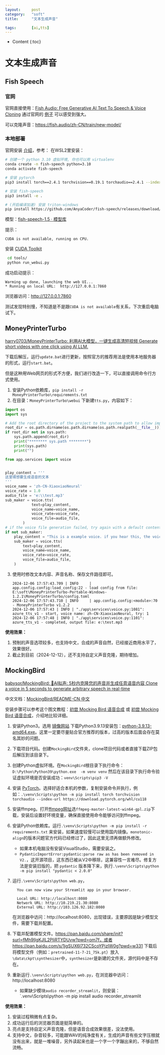 ```yaml
---
layout:		post
category:	"soft"
title:		"文本生成声音"

tags:		[ai,tts]
---
```

- Content
{:toc}


# 文本生成声音

## Fish Speech

### 官网

官网直接使用：[Fish Audio: Free Generative AI Text To Speech & Voice Cloning](https://fish.audio/zh-CN/)  通过官网的 [例子](https://speech.fish.audio/zh/samples/) 可以感受到强大。

可以克隆声音：https://fish.audio/zh-CN/train/new-model/

### 本地部署

官网安装 [介绍](https://speech.fish.audio/zh/)，参考：[](https://speech.fish.audio/zh/finetune/) 在WSL2里安装：

```bash
# 创建一个 python 3.10 虚拟环境, 你也可以用 virtualenv
conda create -n fish-speech python=3.10
conda activate fish-speech

# 安装 pytorch
pip3 install torch==2.4.1 torchvision==0.19.1 torchaudio==2.4.1 --index-url https://download.pytorch.org/whl/cu121

# 安装 fish-speech
pip3 install -e .

# (开启编译加速) 安装 triton-windows
pip install https://github.com/AnyaCoder/fish-speech/releases/download/v0.1.0/triton_windows-0.1.0-py3-none-any.whl
```



模型：[fish-speech-1.5 · 模型库](https://modelscope.cn/models/AI-ModelScope/fish-speech-1.5/files)

提示：

```
CUDA is not available, running on CPU.
```

安装 [CUDA Toolkit](https://developer.nvidia.com/cuda-toolkit) 

```bash
 cd tools/ 
 python run_webui.py
```

成功启动提示：

```
Warming up done, launching the web UI...
* Running on local URL:  http://127.0.0.1:7860
```



浏览器访问：http://127.0.0.1:7860

测试发现特别慢，不知道是不是跟`CUDA is not available`有关系，下次重启电脑试下。







## MoneyPrinterTurbo

[harry0703/MoneyPrinterTurbo: 利用AI大模型，一键生成高清短视频 Generate short videos with one click using AI LLM.](https://github.com/harry0703/MoneyPrinterTurbo)



下载后解压，运行`update.bat`进行更新，按照官方的推荐用法是使用本地服务器的形式，运行`start.bat`。

但是这种用Web网页的形式不方便，我们进行改造一下，可以直接调用命令行方式使用。

1. 安装Python依赖库，`pip install -r MoneyPrinterTurbo\requirements.txt`
2. 在目录：`MoneyPrinterTurbo\webui` 下新建`tts.py`，内容如下：

```python
import os
import sys

# Add the root directory of the project to the system path to allow importing modules from the project
root_dir = os.path.dirname(os.path.dirname(os.path.realpath(__file__)))
if root_dir not in sys.path:
    sys.path.append(root_dir)
    print("******** sys.path ********")
    print(sys.path)
    print("")

from app.services import voice


play_content = '''
这里填想要生成语音的文本
'''
voice_name = 'zh-CN-XiaoxiaoNeural'
voice_rate = 1.0
audio_file = 'e:\\test.mp3'
sub_maker = voice.tts(
            text=play_content,
            voice_name=voice_name,
            voice_rate=voice_rate,
            voice_file=audio_file,
        )
# if the voice file generation failed, try again with a default content.
if not sub_maker:
    play_content = "This is a example voice. if you hear this, the voice synthesis failed with the original content."
    sub_maker = voice.tts(
        text=play_content,
        voice_name=voice_name,
        voice_rate=voice_rate,
        voice_file=audio_file,
    )

```

3. 使用时修改文本内容、声音名称、保存文件路径即可。

   ```
   2024-12-06 17:57:43.709 | INFO     | app.config.config:load_config:22 - load config from file: E:\soft\MoneyPrinterTurbo-Portable-Windows-1.2.1\MoneyPrinterTurbo/config.toml
   2024-12-06 17:57:43.710 | INFO     | app.config.config:<module>:70 - MoneyPrinterTurbo v1.2.2
   2024-12-06 17:57:43 | INFO | "./app\services\voice.py:1081": azure_tts_v1 - start, voice name: zh-CN-XiaoxiaoNeural, try: 1
   2024-12-06 17:57:48 | INFO | "./app\services\voice.py:1101": azure_tts_v1 - completed, output file: e:\test.mp3
   ```




**使用效果：**

1. 预制的声音选项较多，也支持中文，合成的声音自然，已经接近商用水平了，效果很好。
2. 截止到目前（2024-12-12），还不支持自定义声音克隆，期待增加。



## MockingBird

[babysor/MockingBird: 🚀AI拟声: 5秒内克隆您的声音并生成任意语音内容 Clone a voice in 5 seconds to generate arbitrary speech in real-time](https://github.com/babysor/MockingBird)

中文文档：[MockingBird/README-CN 中文](https://github.com/babysor/MockingBird/blob/main/README-CN.md)

安装步骤可以参考这个图文教程：[初尝 Mocking Bird 语音合成](https://blog.csdn.net/Dou_Fu_Ru/article/details/136639685) 或 [初尝 Mocking Bird 语音合成](https://blog.tofumilk.top/#/post/29)，介绍地比较详细。

1. 安装Python3。选用 [镜像网站](https://registry.npmmirror.com/binary.html?path=python) 下载Python3.9.13安装包：[python-3.9.13-amd64.exe](https://registry.npmmirror.com/-/binary/python/3.9.13/python-3.9.13-amd64.exe)。这里一定要尽量贴合官方推荐的版本，过高的版本后面会存在莫名其妙的问题。

2. 下载项目代码。创建`MockingBird`文件夹，clone项目代码或者直接下载ZIP包后解压到该目录下。

3. 创建Python虚拟环境。在`MockingBird`根目录下执行命令：`D:\Python\Python39\python.exe  -m venv venv` 然后在该目录下执行命令验证虚拟环境是否安装成功：`venv\Scripts\pip3 -V`

4. 安装 [PyTorch](https://pytorch.org/get-started/locally/)。选择好适合本机的参数，复制安装命令并执行，例如：`.\venv\Scripts\python -m pip install torch torchvision torchaudio --index-url https://download.pytorch.org/whl/cu118`

5. 安装ffmpeg。打开[ffmpeg网址](https://github.com/BtbN/FFmpeg-Builds/releases)选`ffmpeg-master-latest-win64-gpl.zip`下载，安装后设置好环境变量，确保直接使用命令能够访问到ffmpeg。

6. 安装Python依赖库。运行`.\venv\Scripts\python -m pip install -r requirements.txt` 来安装，如果速度较慢可以使用国内镜像。`monotonic-align`的版本问题官方代码已经修过了，因此这里无须再做额外修改。

   - 如果本机电脑没有安装VisualStudio，需要安装之。
   - `PydanticImportError:pydantic:parse raw as has been removed in V2.`，这开源项目，这东西已被从V2中移除，这兼容性一言难尽。修复方法是安装旧版的，把 `pydantic` 版本降下来，执行`.\venv\Scripts\python -m pip install "pydantic < 2.0.0"`

7. 运行`.\venv\Scripts\python web.py`，

   ```
     You can now view your Streamlit app in your browser.
   
     Local URL: http://localhost:8080
     Network URL: http://10.219.21.30:8080
     External URL: http://103.126.92.182:8080
   ```

   在浏览器中访问：http://localhost:8080，出现错误，主要原因是缺少模型文件，需要下载并配置。

8. 下载并配置模型文件。https://pan.baidu.com/share/init?surl=fMh9IlgKJlL2PIiRTYDUvw?pwd=om7f，或者 https://pan.baidu.com/s/1jgSUX6I732CScoYPjzIW0g?pwd=w331 下载后将模型文件（例如：`pretrained-11-7-21_75k.pt`）放入`\data\ckpt\synthesizer`中，`synthesizer`是新建的文件夹，源代码中是不存在。

9. 重新运行`.\venv\Scripts\python web.py`，在浏览器中访问：http://localhost:8080  

   - 如果缺少模块`audio recorder_streamlit`，则安装：`.venv\Scripts\python -m pip install audio recorder_streamlit



**使用效果：**

1. 安装过程稍微有点复杂。
2. 成功运行后的浏览器页面是挺简单的。
3. 亮点是支持自定义声音克隆，但是语音合成效果很差，没法使用。
4. 支持中文，杂音较多，可能跟WAV的纯净度有关，生成的声音有些文字压根就没有出来，就是一堆噪音，另外读起来也是一个字一个字蹦出来的，不够自然流畅。






